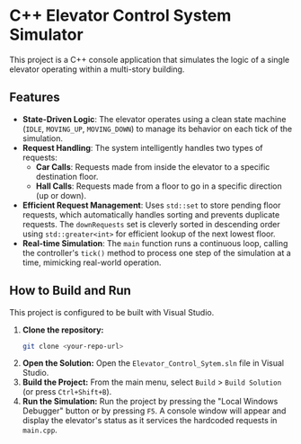 # C++ Elevator Control System Simulator

This project is a C++ console application that simulates the logic of a single elevator operating within a multi-story building.

## Features 

* **State-Driven Logic**: The elevator operates using a clean state machine (`IDLE`, `MOVING_UP`, `MOVING_DOWN`) to manage its behavior on each tick of the simulation.
* **Request Handling**: The system intelligently handles two types of requests:
    * **Car Calls**: Requests made from inside the elevator to a specific destination floor.
    * **Hall Calls**: Requests made from a floor to go in a specific direction (up or down).
* **Efficient Request Management**: Uses `std::set` to store pending floor requests, which automatically handles sorting and prevents duplicate requests. The `downRequests` set is cleverly sorted in descending order using `std::greater<int>` for efficient lookup of the next lowest floor.
* **Real-time Simulation**: The `main` function runs a continuous loop, calling the controller's `tick()` method to process one step of the simulation at a time, mimicking real-world operation.

## How to Build and Run

This project is configured to be built with Visual Studio.

1.  **Clone the repository:**
    ```bash
    git clone <your-repo-url>
    ```
2.  **Open the Solution:** Open the `Elevator_Control_Sytem.sln` file in Visual Studio.
3.  **Build the Project:** From the main menu, select `Build` > `Build Solution` (or press `Ctrl+Shift+B`).
4.  **Run the Simulation:** Run the project by pressing the "Local Windows Debugger" button or by pressing `F5`. A console window will appear and display the elevator's status as it services the hardcoded requests in `main.cpp`.

